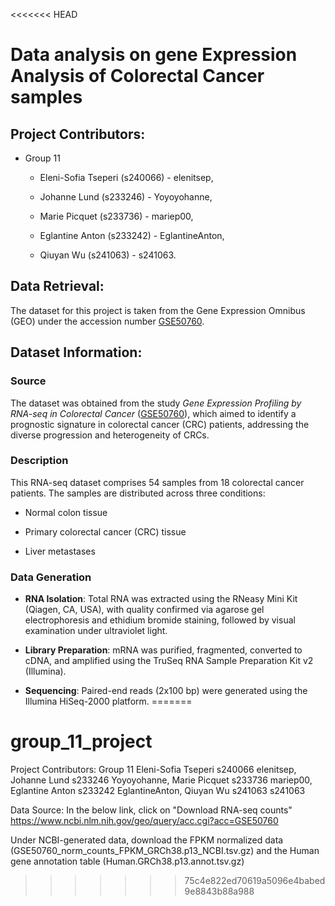 <<<<<<< HEAD
# Data analysis on gene Expression Analysis of Colorectal Cancer samples

## Project Contributors:

-   Group 11

    -   Eleni-Sofia Tseperi (s240066) - elenitsep,

    -   Johanne Lund (s233246) - Yoyoyohanne,

    -   Marie Picquet (s233736) - mariep00,

    -   Eglantine Anton (s233242) - EglantineAnton,

    -   Qiuyan Wu (s241063) - s241063.

## Data Retrieval:

The dataset for this project is taken from the Gene Expression Omnibus (GEO) under the accession number [GSE50760](https://www.ncbi.nlm.nih.gov/geo/download/?acc=GSE50760 "data download").

## Dataset Information:

### Source

The dataset was obtained from the study *Gene Expression Profiling by RNA-seq in Colorectal Cancer* ([GSE50760](https://www.ncbi.nlm.nih.gov/geo/query/acc.cgi?acc=GSE50760)), which aimed to identify a prognostic signature in colorectal cancer (CRC) patients, addressing the diverse progression and heterogeneity of CRCs.

### Description

This RNA-seq dataset comprises 54 samples from 18 colorectal cancer patients. The samples are distributed across three conditions:

-   Normal colon tissue

-   Primary colorectal cancer (CRC) tissue

-   Liver metastases

### Data Generation

-   **RNA Isolation**: Total RNA was extracted using the RNeasy Mini Kit (Qiagen, CA, USA), with quality confirmed via agarose gel electrophoresis and ethidium bromide staining, followed by visual examination under ultraviolet light.

-   **Library Preparation**: mRNA was purified, fragmented, converted to cDNA, and amplified using the TruSeq RNA Sample Preparation Kit v2 (Illumina).

-   **Sequencing**: Paired-end reads (2x100 bp) were generated using the Illumina HiSeq-2000 platform.
=======
# group_11_project
Project Contributors: Group 11
Eleni-Sofia Tseperi s240066 elenitsep, Johanne Lund s233246 Yoyoyohanne, 
Marie Picquet s233736 mariep00, 
Eglantine Anton s233242 EglantineAnton, 
Qiuyan Wu s241063 s241063

Data Source: 
In the below link, click on "Download RNA-seq counts"
https://www.ncbi.nlm.nih.gov/geo/query/acc.cgi?acc=GSE50760

Under NCBI-generated data, download the FPKM normalized data (GSE50760_norm_counts_FPKM_GRCh38.p13_NCBI.tsv.gz) and the Human gene annotation table (Human.GRCh38.p13.annot.tsv.gz)
>>>>>>> 75c4e822ed70619a5096e4babed9e8843b88a988
